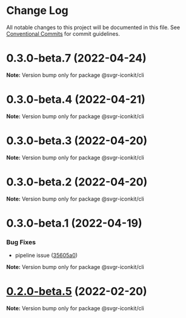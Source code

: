 # Change Log

All notable changes to this project will be documented in this file.
See [Conventional Commits](https://conventionalcommits.org) for commit guidelines.

# 0.3.0-beta.7 (2022-04-24)

**Note:** Version bump only for package @svgr-iconkit/cli





# 0.3.0-beta.4 (2022-04-21)

**Note:** Version bump only for package @svgr-iconkit/cli





# 0.3.0-beta.3 (2022-04-20)

**Note:** Version bump only for package @svgr-iconkit/cli





# 0.3.0-beta.2 (2022-04-20)

**Note:** Version bump only for package @svgr-iconkit/cli





# 0.3.0-beta.1 (2022-04-19)


### Bug Fixes

* pipeline issue ([35605a0](https://github.com/svgr-iconkit/svgr-iconkit/commit/35605a00d60b4ec4a944048c9e1e32718a448878))







**Note:** Version bump only for package @svgr-iconkit/cli





# [0.2.0-beta.5](https://github.com/svgr-iconkit/svgr-iconkit/compare/v0.2.0-beta.4...v0.2.0-beta.5) (2022-02-20)

**Note:** Version bump only for package @svgr-iconkit/cli
